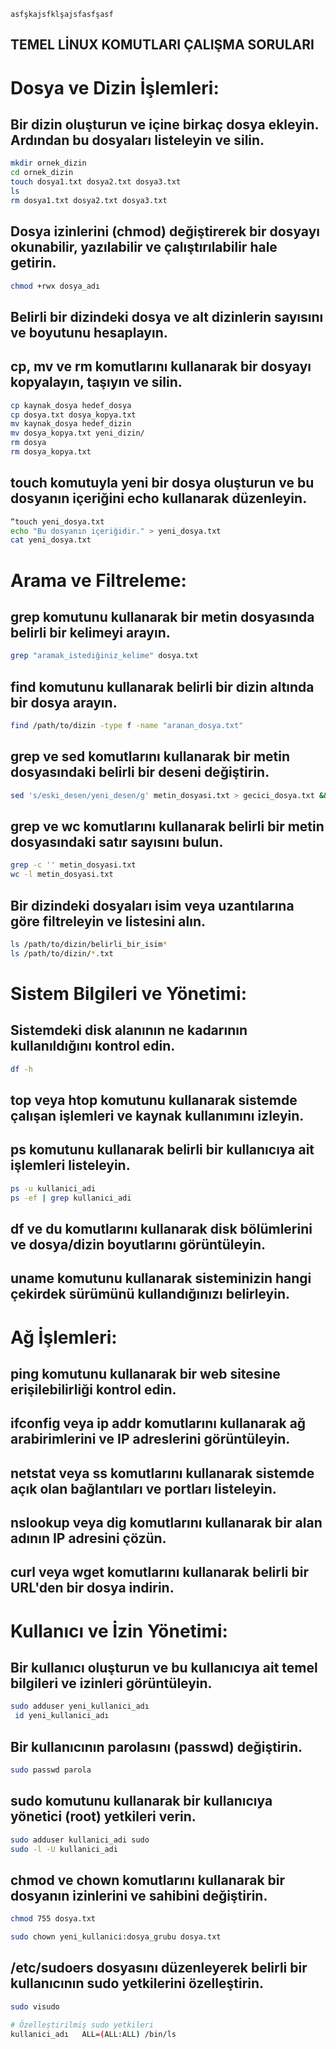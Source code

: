 ```
asfşkajsfklşajsfasfşasf
```


## TEMEL LİNUX KOMUTLARI ÇALIŞMA SORULARI


# Dosya ve Dizin İşlemleri: 
   
##	Bir dizin oluşturun ve içine birkaç dosya ekleyin. Ardından bu dosyaları listeleyin ve silin. 

```bash
mkdir ornek_dizin
cd ornek_dizin
touch dosya1.txt dosya2.txt dosya3.txt
ls
rm dosya1.txt dosya2.txt dosya3.txt
```

## Dosya izinlerini (chmod) değiştirerek bir dosyayı okunabilir, yazılabilir ve çalıştırılabilir hale getirin. 

```bash
chmod +rwx dosya_adı
```

## Belirli bir dizindeki dosya ve alt dizinlerin sayısını ve boyutunu hesaplayın. 


## cp, mv ve rm komutlarını kullanarak bir dosyayı kopyalayın, taşıyın ve silin. 

```bash
cp kaynak_dosya hedef_dosya
cp dosya.txt dosya_kopya.txt
mv kaynak_dosya hedef_dizin
mv dosya_kopya.txt yeni_dizin/
rm dosya
rm dosya_kopya.txt
```

## touch komutuyla yeni bir dosya oluşturun ve bu dosyanın içeriğini echo kullanarak düzenleyin.

```bash
“touch yeni_dosya.txt
echo "Bu dosyanın içeriğidir." > yeni_dosya.txt
cat yeni_dosya.txt	
```

# Arama ve Filtreleme: 


##	grep komutunu kullanarak bir metin dosyasında belirli bir kelimeyi arayın.

``` bash
grep "aramak_istediğiniz_kelime" dosya.txt
```
##	find komutunu kullanarak belirli bir dizin altında bir dosya arayın. 

```bash
find /path/to/dizin -type f -name "aranan_dosya.txt"
```

## grep ve sed komutlarını kullanarak bir metin dosyasındaki belirli bir deseni değiştirin. 

```bash
sed 's/eski_desen/yeni_desen/g' metin_dosyasi.txt > gecici_dosya.txt && mv gecici_dosya.txt metin_dosyasi.txt
```

## grep ve wc komutlarını kullanarak belirli bir metin dosyasındaki satır sayısını bulun. 

```bash
grep -c '' metin_dosyasi.txt
wc -l metin_dosyasi.txt
```	

## Bir dizindeki dosyaları isim veya uzantılarına göre filtreleyin ve listesini alın.

```bash
ls /path/to/dizin/belirli_bir_isim*
ls /path/to/dizin/*.txt
```

# Sistem Bilgileri ve Yönetimi: 

## Sistemdeki disk alanının ne kadarının kullanıldığını kontrol edin. 

```bash
df -h
```

## top veya htop komutunu kullanarak sistemde çalışan işlemleri ve kaynak kullanımını izleyin.


##	ps komutunu kullanarak belirli bir kullanıcıya ait işlemleri listeleyin. 

```bash
ps -u kullanici_adi
ps -ef | grep kullanici_adi
```

## df ve du komutlarını kullanarak disk bölümlerini ve dosya/dizin boyutlarını görüntüleyin. 

## uname komutunu kullanarak sisteminizin hangi çekirdek sürümünü kullandığınızı belirleyin.


# Ağ İşlemleri:


 ## ping komutunu kullanarak bir web sitesine erişilebilirliği kontrol edin. 


## ifconfig veya ip addr komutlarını kullanarak ağ arabirimlerini ve IP adreslerini görüntüleyin.


## netstat veya ss komutlarını kullanarak sistemde açık olan bağlantıları ve portları listeleyin. 

## nslookup veya dig komutlarını kullanarak bir alan adının IP adresini çözün. 

## curl veya wget komutlarını kullanarak belirli bir URL'den bir dosya indirin.


# Kullanıcı ve İzin Yönetimi: 


##	Bir kullanıcı oluşturun ve bu kullanıcıya ait temel bilgileri ve izinleri görüntüleyin. 

```bash
sudo adduser yeni_kullanici_adı
 id yeni_kullanici_adı
```

##	Bir kullanıcının parolasını (passwd) değiştirin. 

```bash
sudo passwd parola
```

## sudo komutunu kullanarak bir kullanıcıya yönetici (root) yetkileri verin. 

```bash
sudo adduser kullanici_adi sudo
sudo -l -U kullanici_adi
```

## chmod ve chown komutlarını kullanarak bir dosyanın izinlerini ve sahibini değiştirin. 

```bash
chmod 755 dosya.txt

sudo chown yeni_kullanici:dosya_grubu dosya.txt
```

##	/etc/sudoers dosyasını düzenleyerek belirli bir kullanıcının sudo yetkilerini özelleştirin.
```bash
sudo visudo

# Özelleştirilmiş sudo yetkileri
kullanici_adı   ALL=(ALL:ALL) /bin/ls
```
